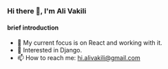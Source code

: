 
<!--
**Ali-vakili/Ali-vakili** is a ✨ _special_ ✨ repository because its `README.md` (this file) appears on your GitHub profile.

-->
### Hi there 👋, I'm Ali Vakili

#### **brief introduction**
- 🌱 My current focus is on React and working with it.
- 🤔 Interested in Django.
- 📫 How to reach me: hi.alivakili@gmail.com
